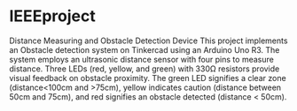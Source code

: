 # IEEEproject
Distance Measuring and Obstacle Detection Device
This project implements an Obstacle detection system on Tinkercad using an Arduino Uno R3. The system employs an ultrasonic distance sensor with four pins to measure distance. Three LEDs (red, yellow, and green) with 330Ω resistors provide visual feedback on obstacle proximity. The green LED signifies a clear zone (distance<100cm and >75cm), yellow indicates caution (distance between 50cm and 75cm), and red signifies an obstacle detected (distance < 50cm).
